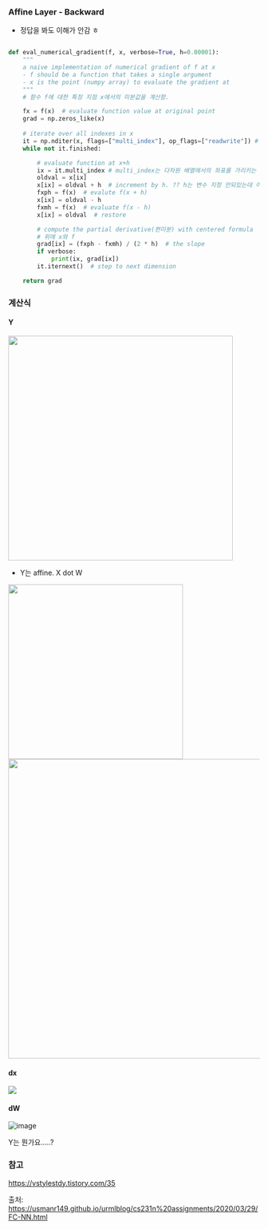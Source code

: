 
### Affine Layer - Backward 

- 정답을 봐도 이해가 안감 ㅎ

```python

def eval_numerical_gradient(f, x, verbose=True, h=0.00001):
    """
    a naive implementation of numerical gradient of f at x
    - f should be a function that takes a single argument
    - x is the point (numpy array) to evaluate the gradient at
    """
    # 함수 f에 대한 특정 지점 x에서의 미분값을 계산함.

    fx = f(x)  # evaluate function value at original point
    grad = np.zeros_like(x)
    
    # iterate over all indexes in x
    it = np.nditer(x, flags=["multi_index"], op_flags=["readwrite"]) # np.nditer : 다차원 배열을 iterate하는 numpy 전용 함수.  
    while not it.finished:

        # evaluate function at x+h
        ix = it.multi_index # multi_index는 다차원 배열에서의 좌표를 가리키는 튜플임. 
        oldval = x[ix]
        x[ix] = oldval + h  # increment by h. ?? h는 변수 지정 안되있는데 이가 뭔가요..? 상수인가요..??
        fxph = f(x)  # evalute f(x + h)
        x[ix] = oldval - h
        fxmh = f(x)  # evaluate f(x - h)
        x[ix] = oldval  # restore

        # compute the partial derivative(편미분) with centered formula
        # 위에 x와 f
        grad[ix] = (fxph - fxmh) / (2 * h)  # the slope
        if verbose:
            print(ix, grad[ix])
        it.iternext()  # step to next dimension

    return grad
```

### 계산식 

#### Y
<img src="https://github.com/sandartchip/TIL/assets/15938354/1e19662a-b97a-42df-af0b-5c5456220aaa" width="450px" />

- Y는 affine. X dot W 

<img src="https://github.com/sandartchip/TIL/assets/15938354/3c62c29e-001b-4e10-a1c8-6765ef3ebd4d" width="350px" />

<br>
<img src="https://github.com/sandartchip/TIL/assets/15938354/39cb8504-cdcd-4e1a-b7e4-471042ca05aa" width="600px" />



#### dx
<img src="https://github.com/sandartchip/TIL/assets/15938354/af0cedd4-ecdb-4111-819d-f7924d024014" />

#### dW
![image](https://github.com/sandartchip/TIL/assets/15938354/e5b09603-1b93-42c9-897d-17685c48d052)

Y는 뭔가요.....?

### 참고<br>
https://vstylestdy.tistory.com/35<br>
 

출처:
https://usmanr149.github.io/urmlblog/cs231n%20assignments/2020/03/29/FC-NN.html
